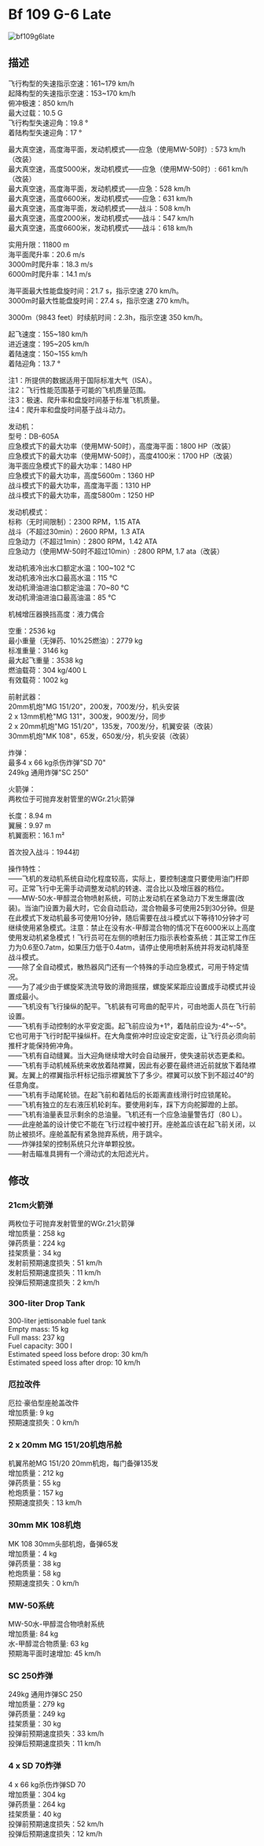 # Bf 109 G-6 Late  
  
![bf109g6late](../images/bf109g6late.png)  
  
## 描述  
  
飞行构型的失速指示空速：161~179 km/h  
起降构型的失速指示空速：153~170 km/h  
俯冲极速：850 km/h  
最大过载：10.5 G  
飞行构型失速迎角：19.8 °  
着陆构型失速迎角：17 °  
  
最大真空速，高度海平面，发动机模式——应急（使用MW-50时）: 573 km/h（改装）  
最大真空速，高度5000米，发动机模式——应急（使用MW-50时）: 661 km/h（改装）  
最大真空速，高度海平面，发动机模式——应急：528 km/h  
最大真空速，高度6600米，发动机模式——应急：631 km/h  
最大真空速，高度海平面，发动机模式——战斗：508 km/h  
最大真空速，高度2000米，发动机模式——战斗：547 km/h  
最大真空速，高度6600米，发动机模式——战斗：618 km/h  
  
实用升限：11800 m  
海平面爬升率：20.6 m/s  
3000m时爬升率：18.3 m/s  
6000m时爬升率：14.1 m/s  
  
海平面最大性能盘旋时间：21.7 s，指示空速 270 km/h。  
3000m时最大性能盘旋时间：27.4 s，指示空速 270 km/h。  
  
3000m（9843 feet）时续航时间：2.3h，指示空速 350 km/h。  
  
起飞速度：155~180 km/h  
进近速度：195~205 km/h  
着陆速度：150~155 km/h  
着陆迎角：13.7 °  
  
注1：所提供的数据适用于国际标准大气（ISA）。  
注2：飞行性能范围基于可能的飞机质量范围。  
注3：极速、爬升率和盘旋时间基于标准飞机质量。  
注4：爬升率和盘旋时间基于战斗动力。  
  
发动机：  
型号：DB-605A  
应急模式下的最大功率（使用MW-50时），高度海平面：1800 HP（改装）  
应急模式下的最大功率（使用MW-50时），高度4100米：1700 HP（改装）  
海平面应急模式下的最大功率：1480 HP  
应急模式下的最大功率，高度5600m：1360 HP  
战斗模式下的最大功率，高度海平面：1310 HP  
战斗模式下的最大功率，高度5800m：1250 HP  
  
发动机模式：  
标称（无时间限制）：2300 RPM，1.15 ATA  
战斗（不超过30min）：2600 RPM，1.3 ATA  
应急动力（不超过1min）：2800 RPM，1.42 ATA  
应急动力（使用MW-50时不超过10min）: 2800 RPM, 1.7 ata（改装）  
  
发动机液冷出水口额定水温：100~102 °C  
发动机液冷出水口最高水温：115 °C  
发动机滑油进油口额定油温：70~80 °C  
发动机滑油进油口最高油温：85 °C  
  
机械增压器换挡高度：液力偶合   
  
空重：2536 kg  
最小重量（无弹药、10%25燃油）：2779 kg  
标准重量：3146 kg  
最大起飞重量：3538 kg  
燃油载荷：304 kg/400 L  
有效载荷：1002 kg  
  
前射武器：  
20mm机炮"MG 151/20"，200发，700发/分，机头安装  
2 x 13mm机枪"MG 131"，300发，900发/分，同步  
2 x 20mm机炮"MG 151/20"，135发，700发/分，机翼安装（改装）  
30mm机炮"MK 108"，65发，650发/分，机头安装（改装）  
  
炸弹：  
最多4 x 66 kg杀伤炸弹"SD 70"  
249kg 通用炸弹"SC 250"  
  
火箭弹：  
两枚位于可抛弃发射管里的WGr.21火箭弹  
  
长度：8.94 m  
翼展：9.97 m  
机翼面积：16.1 m²  
  
首次投入战斗：1944初  
  
操作特性：  
——飞机的发动机系统自动化程度较高，实际上，要控制速度只要使用油门杆即可。正常飞行中无需手动调整发动机的转速、混合比以及增压器的档位。  
——MW-50水-甲醇混合物喷射系统，可防止发动机在紧急动力下发生爆震(改装)。当油门设置为最大时，它会自动启动，混合物最多可使用25到30分钟。但是在此模式下发动机最多可使用10分钟，随后需要在战斗模式以下等待10分钟才可继续使用紧急模式。注意：禁止在没有水-甲醇混合物的情况下在6000米以上高度使用发动机紧急模式！飞行员可在左侧的喷射压力指示表检查系统：其正常工作压力为0.6至0.7atm，如果压力低于0.4atm，请停止使用喷射系统并将发动机降至战斗模式。  
——除了全自动模式，散热器风门还有一个特殊的手动应急模式，可用于特定情况。  
——为了减少由于螺旋桨洗流导致的滑跑摇摆，螺旋桨桨距应设置成手动模式并设置成最小。  
——飞机没有飞行操纵的配平。飞机装有可弯曲的配平片，可由地面人员在飞行前设置。  
——飞机有手动控制的水平安定面。起飞前应设为+1°，着陆前应设为-4°~-5°。它也可用于飞行时配平操纵杆。在大角度俯冲时应设定安定面，让飞行员必须向前推杆才能保持俯冲角。  
——飞机有自动缝翼。当大迎角继续增大时会自动展开，使失速前状态更柔和。  
——飞机有手动机械系统来收放着陆襟翼，因此有必要在最终进近前就放下着陆襟翼。左翼上的襟翼指示杆标记指示襟翼放下了多少。襟翼可以放下到不超过40°的任意角度。  
——飞机有手动尾轮锁。在起飞前和着陆后的长距离直线滑行时应锁尾轮。  
——飞机有独立的左右液压机轮刹车。要使用刹车，踩下方向舵脚蹬的上部。  
——飞机有油量表显示剩余的总油量。飞机还有一个应急油量警告灯（80 L）。  
——此座舱盖的设计使它不能在飞行过程中被打开。座舱盖应该在起飞前关闭，以防止被损坏。座舱盖配有紧急抛弃系统，用于跳伞。  
——炸弹挂架的控制系统只允许单颗投放。  
——射击瞄准具拥有一个滑动式的太阳滤光片。  
  
## 修改  
  
  
### 21cm火箭弹  
  
两枚位于可抛弃发射管里的WGr.21火箭弹  
增加质量：258 kg  
弹药质量：224 kg  
挂架质量：34 kg  
发射前预期速度损失：51 km/h  
发射后预期速度损失：11 km/h  
投弹后预期速度损失：2 km/h  
  
### 300-liter Drop Tank  
  
300-liter jettisonable fuel tank  
Empty mass: 15 kg  
Full mass: 237 kg  
Fuel capacity: 300 l  
Estimated speed loss before drop: 30 km/h  
Estimated speed loss after drop: 10 km/h  
  
### 厄拉改件  
  
厄拉·豪伯型座舱盖改件  
增加质量: 9 kg  
预期速度损失：0 km/h  
  
### 2 x 20mm MG 151/20机炮吊舱  
  
机翼吊舱MG 151/20 20mm机炮，每门备弹135发  
增加质量：212 kg  
弹药质量：55 kg  
枪炮质量：157 kg  
预期速度损失：13 km/h  
  
### 30mm MK 108机炮  
  
MK 108 30mm头部机炮，备弹65发  
增加质量：4 kg  
弹药质量：38 kg  
枪炮质量：58 kg  
预期速度损失：0 km/h  
  
### MW-50系统  
  
MW-50水-甲醇混合物喷射系统  
增加质量: 84 kg  
水-甲醇混合物质量: 63 kg  
预期海平面时速增加: 45 km/h  
  
  
### SC 250炸弹  
  
249kg 通用炸弹SC 250  
增加质量：279 kg  
弹药质量：249 kg  
挂架质量：30 kg  
投弹前预期速度损失：33 km/h  
投弹后预期速度损失：11 km/h  
  
### 4 x SD 70炸弹  
  
4 x 66 kg杀伤炸弹SD 70  
增加质量：304 kg  
弹药质量：264 kg  
挂架质量：40 kg  
投弹前预期速度损失：52 km/h  
投弹后预期速度损失：12 km/h  